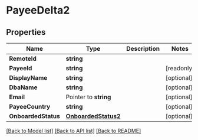 # PayeeDelta2

## Properties

Name | Type | Description | Notes
------------ | ------------- | ------------- | -------------
**RemoteId** | **string** |  | 
**PayeeId** | **string** |  | [readonly] 
**DisplayName** | **string** |  | [optional] 
**DbaName** | **string** |  | [optional] 
**Email** | Pointer to **string** |  | [optional] 
**PayeeCountry** | **string** |  | [optional] 
**OnboardedStatus** | [**OnboardedStatus2**](OnboardedStatus_2.md) |  | [optional] 

[[Back to Model list]](../README.md#documentation-for-models) [[Back to API list]](../README.md#documentation-for-api-endpoints) [[Back to README]](../README.md)


